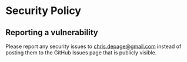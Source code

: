 # Security Policy

## Reporting a vulnerability

Please report any security issues to [chris.depage@gmail.com](mailto:chris.depage@gmail.com) instead of posting them to the GitHub Issues page that is publicly visible.
